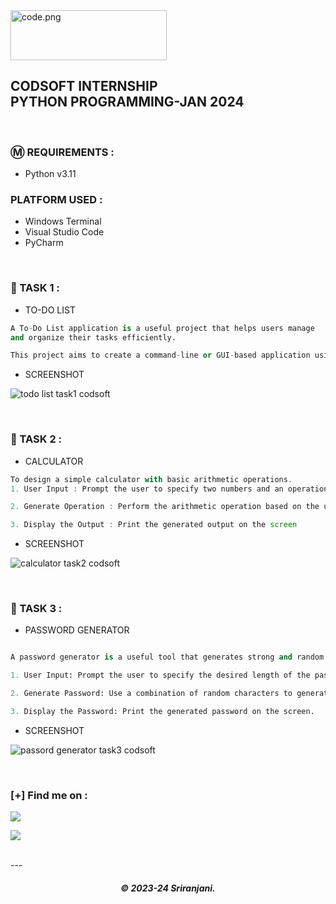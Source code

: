  <img src="https://github.com/SriranjaniSasikumar/CODSOFT/assets/126678293/3c37c647-e97f-489a-89ae-4c2afa31c90d" width="250px" height="80px" alt="code.png">

<h2> CODSOFT INTERNSHIP</br>PYTHON PROGRAMMING-JAN 2024 </h2>

</br>

### Ⓜ️ REQUIREMENTS :

- Python v3.11

### PLATFORM USED :

- Windows Terminal
- Visual Studio Code
- PyCharm

</br>

### 📝 TASK 1 :

- TO-DO LIST
 ```py
A To-Do List application is a useful project that helps users manage
and organize their tasks efficiently.

This project aims to create a command-line or GUI-based application using Python, allowing users to create, update, and track their to-do lists.
```
- SCREENSHOT
  
![todo list task1 codsoft](https://github.com/SriranjaniSasikumar/CODSOFT/assets/126678293/823841ae-ef6b-4d2d-99f4-c118aeb378af)


</br>

### 📝 TASK 2 :

- CALCULATOR
```javascript
To design a simple calculator with basic arithmetic operations.
1. User Input : Prompt the user to specify two numbers and an operation choice.

2. Generate Operation : Perform the arithmetic operation based on the user's command

3. Display the Output : Print the generated output on the screen

``` 
- SCREENSHOT

![calculator task2 codsoft](https://github.com/SriranjaniSasikumar/CODSOFT/assets/126678293/a2583972-0a97-4851-88ff-cbc865d1904f)


</br>

### 📝 TASK 3 :

- PASSWORD GENERATOR

```py

A password generator is a useful tool that generates strong and random passwords for users. This project aims to create a password generator application using Python, allowing users to specify the length and complexity of the password.

1. User Input: Prompt the user to specify the desired length of the password.

2. Generate Password: Use a combination of random characters to generate a password of the specified length.

3. Display the Password: Print the generated password on the screen.

```

- SCREENSHOT

![passord generator task3 codsoft](https://github.com/SriranjaniSasikumar/CODSOFT/assets/126678293/c049c81c-b650-4861-8dce-a0d43c968fa9)


</br>

### [+] Find me on :

<a href="https://telegram.me/ran_vinci" target="_blank"><img src="https://img.shields.io/badge/Messenger-ran_vinci-blue?style=for-the-badge&logo=messenger"></a>

<a href="mailto:sriranjani2219@gmail.com" target="_blank"><img src="https://img.shields.io/badge/Email-sriranjani2219@gmail.com-blue?style=for-the-badge&logo=gmail"></a>

</br>
---

<h5 align="center">© 2023-24 Sriranjani.</h5>
